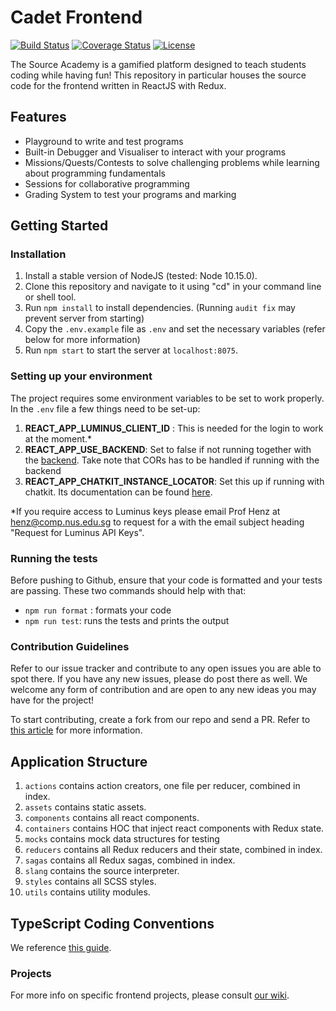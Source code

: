 # Cadet Frontend 

[![Build Status](https://travis-ci.org/source-academy/cadet-frontend.svg?branch=master)](https://travis-ci.org/source-academy/cadet-frontend)
[![Coverage Status](https://coveralls.io/repos/github/source-academy/cadet-frontend/badge.svg?branch=master)](https://coveralls.io/github/source-academy/cadet-frontend?branch=master)
[![License](https://img.shields.io/github/license/source-academy/cadet-frontend)](https://github.com/source-academy/cadet-frontend/blob/master/LICENSE)

The Source Academy is a gamified platform designed to teach students coding while having fun! This repository in particular houses the source code for the frontend written in ReactJS with Redux.

## Features
- Playground to write and test programs
- Built-in Debugger and Visualiser to interact with your programs
- Missions/Quests/Contests to solve challenging problems while learning about programming fundamentals
- Sessions for collaborative programming
- Grading System to test your programs and marking

## Getting Started

### Installation 
1. Install a stable version of NodeJS (tested: Node 10.15.0).
2. Clone this repository and navigate to it using "cd" in your command line or shell tool.
3. Run `npm install` to install dependencies. (Running `audit fix` may prevent server from starting)
4. Copy the `.env.example` file as `.env` and set the necessary variables (refer below for more information)
5. Run `npm start` to start the server at `localhost:8075`.

### Setting up your environment

The project requires some environment variables to be set to work properly. In the `.env` file a few things need to be set-up:

1. **REACT_APP_LUMINUS_CLIENT_ID** : This is needed for the login to work at the moment.*
2. **REACT_APP_USE_BACKEND**: Set to false if not running together with the [backend](https://github.com/source-academy/cadet). Take note that CORs has to be handled if running with the backend
3. **REACT_APP_CHATKIT_INSTANCE_LOCATOR**: Set this up if running with chatkit. Its documentation can be found [here](https://pusher.com/docs/chatkit).

 \*If you require access to Luminus keys please email Prof Henz at henz@comp.nus.edu.sg to request for a with the email subject heading "Request for Luminus API Keys".
  
### Running the tests 

Before pushing to Github, ensure that your code is formatted and your tests are passing. These two commands should help with that:

- `npm run format` : formats your code
- `npm run test`: runs the tests and prints the output

### Contribution Guidelines

Refer to our issue tracker and contribute to any open issues you are able to spot there. If you have any new issues, please do post there as well. We welcome any form of contribution and are open to any new ideas you may have for the project!

To start contributing, create a fork from our repo and send a PR. Refer to [this article](https://help.github.com/en/articles/fork-a-repo) for more information.

## Application Structure

1. `actions` contains action creators, one file per reducer, combined in index.
2. `assets` contains static assets.
3. `components` contains all react components.
4. `containers` contains HOC that inject react components with Redux state.
5. `mocks` contains mock data structures for testing
6. `reducers` contains all Redux reducers and their state, combined in index.
7. `sagas` contains all Redux sagas, combined in index.
8. `slang` contains the source interpreter.
9. `styles` contains all SCSS styles.
10. `utils` contains utility modules.

## TypeScript Coding Conventions

We reference [this guide](https://github.com/piotrwitek/react-redux-typescript-guide).

### Projects

For more info on specific frontend projects, please consult [our wiki](https://github.com/source-academy/cadet-frontend/wiki).
